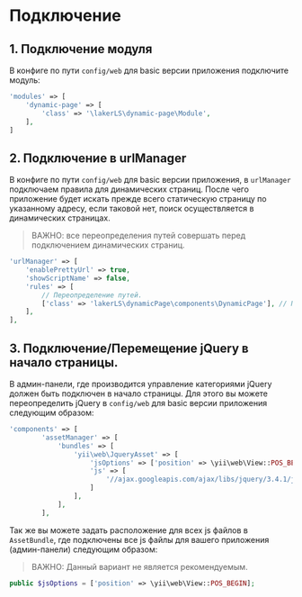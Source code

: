 # Подключение

## 1. Подключение модуля

В конфиге по пути `config/web` для basic версии приложения подключите модуль:
```php
'modules' => [
    'dynamic-page' => [
        'class' => '\lakerLS\dynamic-page\Module',
    ],
]
```

## 2. Подключение в urlManager

В конфиге по пути `config/web` для basic версии приложения, в `urlManager` подключаем правила для динамических страниц.
После чего приложение будет искать прежде всего статическую страницу по указанному адресу, если таковой нет, поиск
осуществляется в динамических страницах.

> ВАЖНО: все переопределения путей совершать перед подключением динамических страниц.

```php
'urlManager' => [
    'enablePrettyUrl' => true,
    'showScriptName' => false,
    'rules' => [
        // Переопределение путей.
        ['class' => 'lakerLS\dynamicPage\components\DynamicPage'], // Подключение модуля
    ],
],
```

## 3. Подключение/Перемещение jQuery в начало страницы.

В админ-панели, где производится управление категориями jQuery должен быть подключен в начало страницы.
Для этого вы можете переопределить jQuery в `config/web` для basic версии приложения следующим образом:

```php
'components' => [
        'assetManager' => [
            'bundles' => [
                'yii\web\JqueryAsset' => [
                    'jsOptions' => ['position' => \yii\web\View::POS_BEGIN], // Указываем позицию
                    'js' => [
                        '//ajax.googleapis.com/ajax/libs/jquery/3.4.1/jquery.min.js', // Указать путь к вашему jQuery
                    ]
                ],
            ],
        ],
```

Так же вы можете задать расположение для всех js файлов в `AssetBundle`, где подключены все js файлы для вашего 
приложения (админ-панели) следующим образом:

> ВАЖНО: Данный вариант не является рекомендуемым.

```php
public $jsOptions = ['position' => \yii\web\View::POS_BEGIN];
```